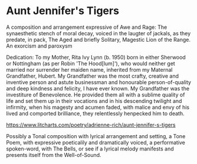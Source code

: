 # Aunt Jennifer's Tigers #

A composition and arrangement expressive of Awe and Rage: The synaesthetic stench of moral decay, voiced in the laugter of jackals, as they predate, in pack, The Aged and briefly Solitary, Magestic Lion of the Range. An exorcism and paroxysm

Dedication: To my Mother, Rita Ivy Lynn (b. 1950) born in either Sherwood or Nottingham (as per Robin 'The Hood[lum]'), who would neither get married nor surrender her maiden name, inherited from my Maternal Grandfather, Hubert. My Grandfather was the most crafty, creative and inventive person and astute businessman and honourable person-of-quality and deep kindness and felicity, I have ever known. My Grandfather was the investiture of Benevolence. He provided them all with a sublime quality of life and set them up in their vocations and in his descending twilight and infirmity, when his magesty and acumen faded, with malice and envy of his lived and comported brilliance, they relentlessly henpecked him to death.

https://www.litcharts.com/poetry/adrienne-rich/aunt-jennifer-s-tigers


Possibly a Tonal composition with lyrical arrangement and setting, a Tone Poem, with expressive poeticalily and dramatically voiced, a performative spoken-word, with The Bells, or see if a lyrical melody manifests and presents itself from the Well-of-Sound.
